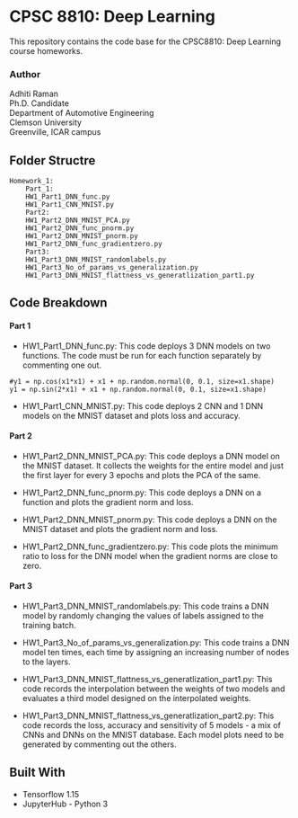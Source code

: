 # CPSC 8810: Deep Learning

This repository contains the code base for the CPSC8810: Deep Learning course homeworks. 

### Author

Adhiti Raman  
Ph.D. Candidate  
Department of Automotive Engineering  
Clemson University  
Greenville, ICAR campus  

## Folder Structre

```
Homework_1:
    Part_1:
	HW1_Part1_DNN_func.py
	HW1_Part1_CNN_MNIST.py
    Part2:
	HW1_Part2_DNN_MNIST_PCA.py
	HW1_Part2_DNN_func_pnorm.py
	HW1_Part2_DNN_MNIST_pnorm.py
	HW1_Part2_DNN_func_gradientzero.py
    Part3:
	HW1_Part3_DNN_MNIST_randomlabels.py
	HW1_Part3_No_of_params_vs_generalization.py	
	HW1_Part3_DNN_MNIST_flattness_vs_generatlization_part1.py
```

## Code Breakdown

#### Part 1

* HW1_Part1_DNN_func.py: This code deploys 3 DNN models on two functions. The code must be run for each function separately by commenting one out.

```
#y1 = np.cos(x1*x1) + x1 + np.random.normal(0, 0.1, size=x1.shape)
y1 = np.sin(2*x1) + x1 + np.random.normal(0, 0.1, size=x1.shape)
```

* HW1_Part1_CNN_MNIST.py: This code deploys 2 CNN and 1 DNN models on the MNIST dataset and plots loss and accuracy.

#### Part 2

* HW1_Part2_DNN_MNIST_PCA.py: This code deploys a DNN model on the MNIST dataset. It collects the weights for the entire model and just the first layer for every 3 epochs and plots the PCA of the same. 

* HW1_Part2_DNN_func_pnorm.py: This code deploys a DNN on a function and plots the gradient norm and loss.

* HW1_Part2_DNN_MNIST_pnorm.py: This code deploys a DNN on the MNIST dataset and plots the gradient norm and loss.

* HW1_Part2_DNN_func_gradientzero.py: This code plots the minimum ratio to loss for the DNN model when the gradient norms are close to zero. 

#### Part 3

* HW1_Part3_DNN_MNIST_randomlabels.py: This code trains a DNN model by randomly changing the values of labels assigned to the training batch. 

* HW1_Part3_No_of_params_vs_generalization.py: This code trains a DNN model ten times, each time by assigning an increasing number of nodes to the layers. 

* HW1_Part3_DNN_MNIST_flattness_vs_generatlization_part1.py: This code records the interpolation between the weights of two models and evaluates a third model designed on the interpolated weights. 

* HW1_Part3_DNN_MNIST_flattness_vs_generatlization_part2.py: This code records the loss, accuracy and sensitivity of 5 models -  a mix of CNNs and DNNs on the MNIST database. Each model plots need to be generated by commenting out the others. 

## Built With

* Tensorflow 1.15
*  JupyterHub - Python 3


